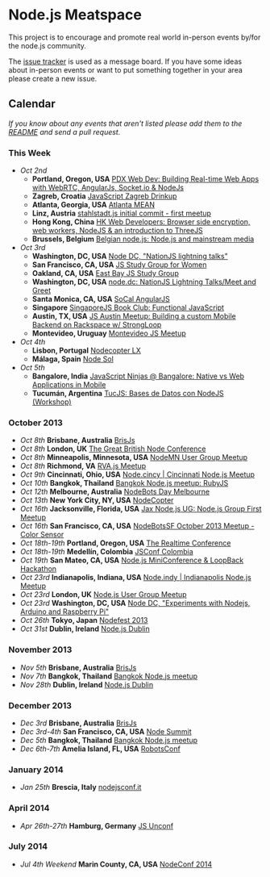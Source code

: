 Node.js Meatspace
==============

This project is to encourage and promote real world in-person events by/for the node.js community.

The [issue tracker](https://github.com/mikeal/node-meatspace/issues) is used as a message board. If you have some ideas about in-person events or want to put something together in your area please create a new issue.

## Calendar

*If you know about any events that aren't listed please add them to the [README](https://github.com/mikeal/node-meatspace/blob/gh-pages/README.md) and send a pull request.*

### This Week

* *Oct 2nd*
  * **Portland, Oregon, USA** [PDX Web Dev: Building Real-time Web Apps with WebRTC, AngularJs, Socket.io & NodeJs](http://www.meetup.com/PDX-Web-Development/events/138707752/)
  * **Zagreb, Croatia** [JavaScript Zagreb Drinkup](http://www.meetup.com/JavaScript-Zagreb/events/140313152/)
  * **Atlanta, Georgia, USA** [Atlanta MEAN](http://www.meetup.com/meansters/events/138156152/)
  * **Linz, Austria** [stahlstadt.js initial commit - first meetup](http://www.meetup.com/stahlstadt-js/events/138293682/)
  * **Hong Kong, China** [HK Web Developers: Browser side encryption, web workers, NodeJS & an introduction to ThreeJS](http://www.meetup.com/HK-Web-Developers/events/139597242/)
  * **Brussels, Belgium** [Belgian node.js: Node.js and mainstream media](http://www.meetup.com/Belgian-node-js-User-Group/events/140207802/)
* *Oct 3rd*
  * **Washington, DC, USA** [Node DC, "NationJS lightning talks"](http://www.meetup.com/node-dc/events/139465312/)
  * **San Francisco, CA, USA** [JS Study Group for Women](http://www.meetup.com/hackreactor/events/139428122/)
  * **Oakland, CA, USA** [East Bay JS Study Group ](http://www.meetup.com/EBJavaScript/events/140665292/)
  * **Washington, DC, USA** [node.dc: NationJS Lightning Talks/Meet and Greet](http://www.meetup.com/node-dc/events/139465312/)
  * **Santa Monica, CA, USA** [SoCal AngularJS](http://www.meetup.com/socal-angular/events/141877102/)
  * **Singapore** [SingaporeJS Book Club: Functional JavaScript](http://www.meetup.com/Singapore-JS/events/142348162/)
  * **Austin, TX, USA** [JS Austin Meetup: Building a custom Mobile Backend on Rackspace w/ StrongLoop](http://www.meetup.com/javascript-austin/events/142585942/)
  * **Montevideo, Uruguay** [Montevideo JS Meetup](http://www.meetup.com/mvd-js/events/133145132/)
* *Oct 4th*
  * **Lisbon, Portugal** [Nodecopter LX](http://nodecopter.pt/)
  * **Málaga, Spain** [Node Sol](http://www.meetup.com/Node-Sol/events/140462362/)
* *Oct 5th*
  * **Bangalore, India** [JavaScript Ninjas @ Bangalore: Native vs Web Applications in Mobile](http://www.meetup.com/JavaScript-Ninjas-Bangalore/events/140170472/)
  * **Tucumán, Argentina** [TucJS: Bases de Datos con NodeJS (Workshop)](http://www.meetup.com/Tuc-JS/events/137334782/)

### October 2013
* *Oct 8th* **Brisbane, Australia** [BrisJs](http://brisjs.com/)
* *Oct 8th* **London, UK** [The Great British Node Conference](http://greatbritishnodeconf.co.uk/)
* *Oct 8th* **Minneapolis, Minnesota, USA** [NodeMN User Group Meetup](https://github.com/NodeMN)
* *Oct 8th* **Richmond, VA** [RVA.js Meetup](http://rvajs.com/)
* *Oct 9th* **Cincinnati, Ohio, USA** [Node.cincy | Cincinnati Node.js Meetup](http://www.meetup.com/Node-cincy/events/140687882/)
* *Oct 10th* **Bangkok, Thailand** [Bangkok Node.js meetup: RubyJS](http://www.meetup.com/Bangkok-Node-js/events/138715032/)
* *Oct 12th* **Melbourne, Australia** [NodeBots Day Melbourne](http://nodebotsmelb.eventbrite.com.au/)
* *Oct 13th* **New York City, NY, USA** [NodeCopter](http://nodecopter.com/)
* *Oct 16th* **Jacksonville, Florida, USA** [Jax Node.js UG: Node.js Group First Meetup](http://www.meetup.com/Jax-Node-js-UG/events/141123342/)
* *Oct 16th* **San Francisco, CA, USA** [NodeBotsSF October 2013 Meetup - Color Sensor](https://github.com/nodebots/sf/issues/4)
* *Oct 18th-19th* **Portland, Oregon, USA** [The Realtime Conference](http://2013.realtimeconf.com/)
* *Oct 18th-19th* **Medellín, Colombia** [JSConf Colombia](http://jsconf.co/)
* *Oct 19th* **San Mateo, CA, USA** [Node.js MiniConference & LoopBack Hackathon](https://strongloop.eventbrite.com/)
* *Oct 23rd* **Indianapolis, Indiana, USA** [Node.indy | Indianapolis Node.js Meetup](http://www.meetup.com/Node-indy/events/119911582/)
* *Oct 23rd* **London, UK** [Node.js User Group Meetup](http://lnug.org/)
* *Oct 23rd* **Washington, DC, USA** [Node DC, "Experiments with Nodejs, Arduino and Raspberry Pi"](http://www.meetup.com/node-dc/events/140084212/)
* *Oct 26th* **Tokyo, Japan** [Nodefest 2013](http://nodefest.jp/)
* *Oct 31st* **Dublin, Ireland** [Node.js Dublin](http://www.nodejsdublin.com/)

### November 2013

* *Nov 5th* **Brisbane, Australia** [BrisJs](http://brisjs.com/)
* *Nov 7th* **Bangkok, Thailand** [Bangkok Node.js meetup](http://www.meetup.com/Bangkok-Node-js/)
* *Nov 28th* **Dublin, Ireland** [Node.js Dublin](http://www.nodejsdublin.com/)

### December 2013

* *Dec 3rd* **Brisbane, Australia** [BrisJs](http://brisjs.com/)
* *Dec 3rd-4th* **San Francisco, CA, USA** [Node Summit](http://nodesummit.com/)
* *Dec 5th* **Bangkok, Thailand** [Bangkok Node.js meetup](http://www.meetup.com/Bangkok-Node-js/)
* *Dec 6th-7th* **Amelia Island, FL, USA** [RobotsConf](http://robotsconf.com/)

### January 2014
* *Jan 25th* **Brescia, Italy** [nodejsconf.it](http://nodejsconf.it)

### April 2014
* *Apr 26th-27th* **Hamburg, Germany** [JS Unconf](http://2014.jsunconf.eu)

### July 2014
* *Jul 4th Weekend* **Marin County, CA, USA** [NodeConf 2014](http://www.nodeconf.com)
